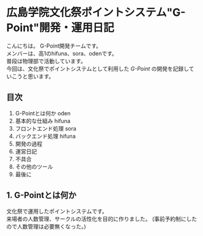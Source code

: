# 広島学院文化祭ポイントシステム"G-Point"開発・運用日記  
こんにちは。
G-Point開発チームです。  
メンバーは、高1のhifuna、sora、odenです。  
普段は物理部で活動しています。  
今回は、文化祭でポイントシステムとして利用した
*G-Point*
の開発を記録していこうと思います。  

## 目次
1. G-Pointとは何か oden
2. 基本的な仕組み hifuna
3. フロントエンド処理 sora
4. バックエンド処理 hifuna
5. 開発の過程
6. 運営日記
7. 不具合
8. その他のツール
9. 最後に

## 1. G-Pointとは何か  
文化祭で運用したポイントシステムです。  
来場者の人数管理、サークルの活性化を目的に作りました。
(事前予約制にしたので人数管理は必要無くなった。)  
